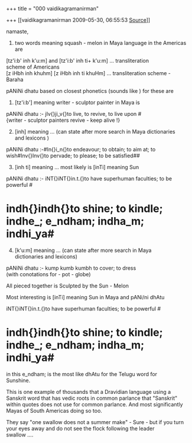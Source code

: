 +++
title = "000 vaidikagramanirman"

+++
[[vaidikagramanirman	2009-05-30, 06:55:53 [Source](https://groups.google.com/g/bvparishat/c/QrOzeysEv-4)]]



namaste,  
  
1. two words meaning squash - melon in Maya language in the Americas  
are  
  
\[tz'i:b' inh k'u:m\] and \[tz'i:b' inh ti+ k'u:m\] ... transliteration  
scheme of Americans  
\[z iHbh inh khuhm\] \[z iHbh inh ti khuHm\] ... transliteration scheme -  
Baraha  
  
pANiNi dhatu based on closest phonetics (sounds like ) for these are  
  
1. \[tz'i:b'\] meaning writer - sculptor painter in Maya is  
  
pANiNi dhatu :- jIv{}ji_v{}to live, to revive, to live upon #  
{writer - sculptor painters revive - keep alive !}  
  
2. \[inh\] meaning ... (can state after more search in Maya dictionaries  
and lexicons )  
  
pANiNi dhatu :-#In{}i_n{}to endeavour; to obtain; to aim at; to  
wish#Inv{}Inv{}to pervade; to please; to be satisfied##  
  
3. \[inh ti\] meaning ... most likely is \[inTi\] meaning Sun  
  
pANiNi dhatu :- iNT{}iNT{}in.t.{}to have superhuman faculties; to be  
powerful #  
# indh{}indh{}to shine; to kindle; indhe\_; e_ndham; indha_m; indhi_ya#  
  
4. \[k'u:m\] meaning ... (can state after more search in Maya  
dictionaries and lexicons)  
  
pANiNi dhatu :- kump kumb kumbh to cover; to dress  
(with conotations for - pot - globe)  
  
All pieced together is Sculpted by the Sun - Melon  
  
Most interesting is \[inTi\] meaning Sun in Maya and pANi/ni dhAtu  
  
iNT{}iNT{}in.t.{}to have superhuman faculties; to be powerful #  
# indh{}indh{}to shine; to kindle; indhe\_; e_ndham; indha_m; indhi_ya#  
  
in this e_ndham; is the most like dhAtu for the Telugu word for  
Sunshine.  
  
This is one example of thousands that a Dravidian language using a  
Sanskrit word that has vedic roots in common parlance that "Sanskrit"  
within quotes does not use for common parlance. And most significantly  
Mayas of South Americas doing so too.  
  
They say "one swallow does not a summer make" - Sure - but if you turn  
your eyes away and do not see the flock following the leader  
swallow ....  
  
  

